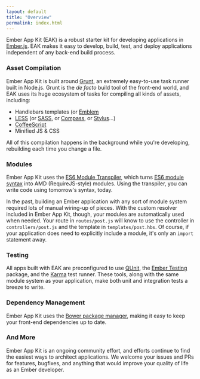 ```yaml
---
layout: default
title: "Overview"
permalink: index.html
---
```


Ember App Kit (EAK) is a robust starter kit for developing applications in [Ember.js](http://emberjs.com). EAK makes it easy to develop, build, test, and deploy applications independent of any back-end build process.

### Asset Compilation

Ember App Kit is built around [Grunt](http://gruntjs.com), an extremely easy-to-use task runner built in Node.js. Grunt is the *de facto* build tool of the front-end world, and EAK uses its huge ecosystem of tasks for compiling all kinds of assets, including:

* Handlebars templates (or [Emblem](http://emblemjs.com/)
* [LESS](http://lesscss.org/) (or [SASS](http://sass-lang.com/), or [Compass](http://compass-style.org/), or [Stylus](http://learnboost.github.io/stylus/)...)
* [CoffeeScript](http://coffeescript.org/)
* Minified JS & CSS

All of this compilation happens in the background while you're developing, rebuilding each time you change a file.

### Modules

Ember App Kit uses the [ES6 Module Transpiler](https://github.com/square/es6-module-transpiler), which turns [ES6 module syntax](http://wiki.ecmascript.org/doku.php?id=harmony:modules#quick_examples) into AMD (RequireJS-style) modules. Using the transpiler, you can write code using tomorrow's syntax, today.

In the past, building an Ember application with any sort of module system required lots of manual wiring-up of pieces. With the custom resolver included in Ember App Kit, though, your modules are automatically used when needed. Your route in `routes/post.js` will know to use the controller in `controllers/post.js` and the template in `templates/post.hbs`. Of course, if your application does need to explicitly include a module, it's only an `import` statement away.

### Testing

All apps built with EAK are preconfigured to use [QUnit](http://qunitjs.com/), the [Ember Testing](http://emberjs.com/guides/testing/integration/) package, and the [Karma](http://karma-runner.github.io/0.10/index.html) test runner. These tools, along with the same module system as your application, make both unit and integration tests a breeze to write.

### Dependency Management

Ember App Kit uses the [Bower package manager](http://bower.io/), making it easy to keep your front-end dependencies up to date.

### And More

Ember App Kit is an ongoing community effort, and efforts continue to find the easiest ways to architect applications. We welcome your issues and PRs for features, bugfixes, and anything that would improve your quality of life as an Ember developer.

